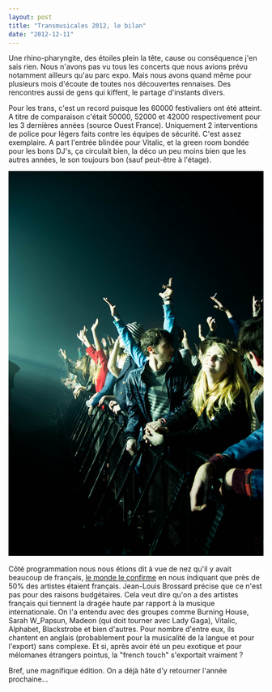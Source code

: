 ```yaml
---
layout: post
title: "Transmusicales 2012, le bilan"
date: "2012-12-11"
---
```


Une rhino-pharyngite, des étoiles plein la tête, cause ou conséquence j'en sais rien. Nous n'avons pas vu tous les concerts que nous avions prévu notamment ailleurs qu'au parc expo. Mais nous avons quand même pour plusieurs mois d'écoute de toutes nos découvertes rennaises. Des rencontres aussi de gens qui kiffent, le partage d'instants divers.

Pour les trans, c'est un record puisque les 60000 festivaliers ont été atteint. A titre de comparaison c'était 50000, 52000 et 42000 respectivement pour les 3 dernières années (source Ouest France). Uniquement 2 interventions de police pour légers faits contre les équipes de sécurité. C'est assez exemplaire. A part l'entrée blindée pour Vitalic, et la green room bondée pour les bons DJ's, ça circulait bien, la déco un peu moins bien que les autres années, le son toujours bon (sauf peut-être à l'étage).

[![IMGP8935.jpg](images/8258586434_50d518801f_c.jpg)](http://www.flickr.com/photos/31719094@N04/8258586434/ "IMGP8935.jpg de bamthomas, sur Flickr")

Côté programmation nous nous étions dit à vue de nez qu'il y avait beaucoup de français, [le monde le confirme](http://www.lemonde.fr/culture/article/2012/12/10/des-groupes-francais-decomplexes-transfigurent-les-transmusicales_1804166_3246.html) en nous indiquant que près de 50% des artistes étaient français. Jean-Louis Brossard précise que ce n'est pas pour des raisons budgétaires. Cela veut dire qu'on a des artistes français qui tiennent la dragée haute par rapport à la musique internationale. On l'a entendu avec des groupes comme Burning House, Sarah W\_Papsun, Madeon (qui doit tourner avec Lady Gaga), Vitalic, Alphabet, Blackstrobe et bien d'autres. Pour nombre d'entre eux, ils chantent en anglais (probablement pour la musicalité de la langue et pour l'export) sans complexe. Et si, après avoir été un peu exotique et pour mélomanes étrangers pointus, la "french touch" s'exportait vraiment ?

Bref, une magnifique édition. On a déjà hâte d'y retourner l'année prochaine...
